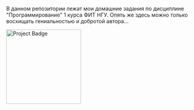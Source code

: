В данном репозитории лежат мои домашние задания по дисциплине "Программирование" 1 курса ФИТ НГУ. Опять же здесь можно только восхищать гениальностью и добротой автора...

[<img src="https://ci.appveyor.com/api/projects/status/github/ptrvsrg/NSU_Homework_C?svg=true" alt="Project Badge" width="200">](https://ci.appveyor.com/project/ptrvsrg/nsu-homework-c/history)

